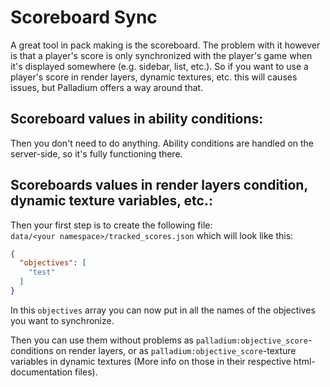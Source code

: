 # Scoreboard Sync
A great tool in pack making is the scoreboard. The problem with it however is that a player's score is only synchronized with the player's game when it's displayed somewhere (e.g. sidebar, list, etc.). So if you want to use a player's score in render layers, dynamic textures, etc. this will causes issues, but Palladium offers a way around that.

## Scoreboard values in ability conditions:
Then you don't need to do anything. Ability conditions are handled on the server-side, so it's fully functioning there.


## Scoreboards values in render layers condition, dynamic texture variables, etc.:
Then your first step is to create the following file:  
`data/<your namespace>/tracked_scores.json`
which will look like this:

````json
{
  "objectives": [
    "test"
  ]
}
````

In this `objectives` array you can now put in all the names of the objectives you want to synchronize.

Then you can use them without problems as `palladium:objective_score`-conditions on render layers, or as `palladium:objective_score`-texture variables in dynamic textures (More info on those in their respective html-documentation files).